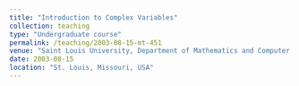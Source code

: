 ```yaml
---
title: "Introduction to Complex Variables"
collection: teaching
type: "Undergraduate course"
permalink: /teaching/2003-08-15-mt-451
venue: "Saint Louis University, Department of Mathematics and Computer Science"
date: 2003-08-15
location: "St. Louis, Missouri, USA"
---
```


